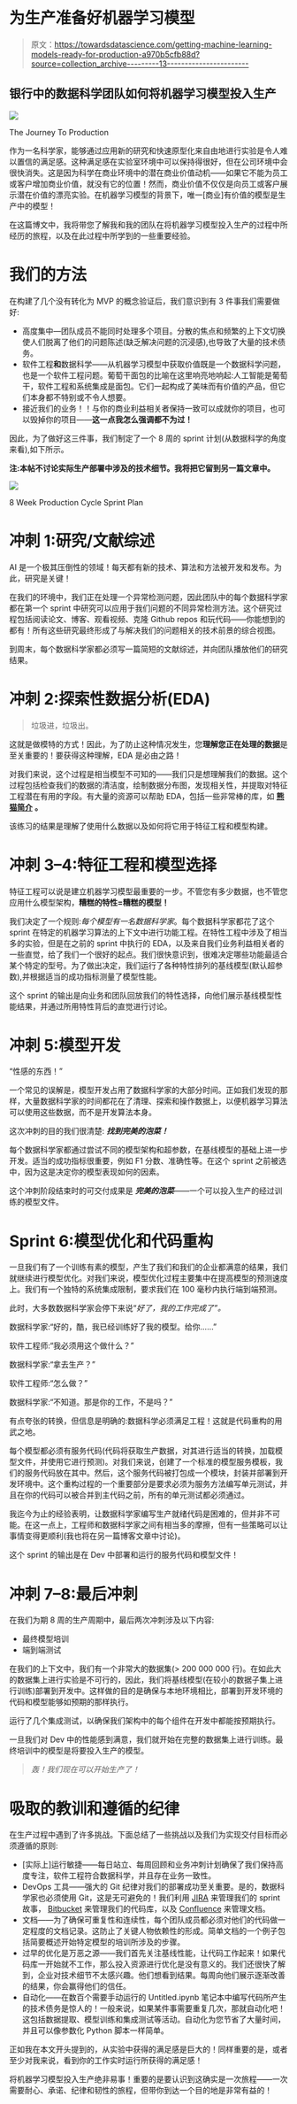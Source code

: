 # 为生产准备好机器学习模型

> 原文：<https://towardsdatascience.com/getting-machine-learning-models-ready-for-production-a970b5cfb88d?source=collection_archive---------13----------------------->

## 银行中的数据科学团队如何将机器学习模型投入生产

![](img/da9d8ecb277305ba4654cf46ee53580b.png)

The Journey To Production

作为一名科学家，能够通过应用新的研究和快速原型化来自由地进行实验是令人难以置信的满足感。这种满足感在实验室环境中可以保持得很好，但在公司环境中会很快消失。这是因为科学在商业环境中的潜在商业价值动机——如果它不能为员工或客户增加商业价值，就没有它的位置！然而，商业价值不仅仅是向员工或客户展示潜在价值的漂亮实验。在机器学习模型的背景下，唯一[商业]有价值的模型是生产中的模型！

在这篇博文中，我将带您了解我和我的团队在将机器学习模型投入生产的过程中所经历的旅程，以及在此过程中所学到的一些重要经验。

# 我们的方法

在构建了几个没有转化为 MVP 的概念验证后，我们意识到有 3 件事我们需要做好:

*   高度集中—团队成员不能同时处理多个项目。分散的焦点和频繁的上下文切换使人们脱离了他们的问题陈述(缺乏解决问题的沉浸感),也导致了大量的技术债务。
*   软件工程**和**数据科学——从机器学习模型中获取价值既是一个数据科学问题，也是一个软件工程问题。葡萄干面包的比喻在这里响亮地响起:人工智能是葡萄干，软件工程和系统集成是面包。它们一起构成了美味而有价值的产品，但它们本身都不特别或不令人想要。
*   接近我们的业务！！与你的商业利益相关者保持一致可以成就你的项目，也可以毁掉你的项目——**这一点我怎么强调都不为过！**

因此，为了做好这三件事，我们制定了一个 8 周的 sprint 计划(从数据科学的角度来看),如下所示。

**注:本帖不讨论实际生产部署中涉及的技术细节。我将把它留到另一篇文章中。**

![](img/a4acde87ab321fd2e6420ebd5c9bb641.png)

8 Week Production Cycle Sprint Plan

# 冲刺 1:研究/文献综述

AI 是一个极其压倒性的领域！每天都有新的技术、算法和方法被开发和发布。为此，研究是关键！

在我们的环境中，我们正在处理一个异常检测问题，因此团队中的每个数据科学家都在第一个 sprint 中研究可以应用于我们问题的不同异常检测方法。这个研究过程包括阅读论文、博客、观看视频、克隆 Github repos 和玩代码——你能想到的都有！所有这些研究最终形成了与解决我们的问题相关的技术前景的综合视图。

到周末，每个数据科学家都必须写一篇简短的文献综述，并向团队播放他们的研究结果。

# 冲刺 2:探索性数据分析(EDA)

> 垃圾进，垃圾出。

这就是做模特的方式！因此，为了防止这种情况发生，您**理解您正在处理的数据**是至关重要的！要获得这种理解，EDA 是必由之路！

对我们来说，这个过程是相当模型不可知的——我们只是想理解我们的数据。这个过程包括检查我们的数据的清洁度，绘制数据分布图，发现相关性，并提取对特征工程潜在有用的字段。有大量的资源可以帮助 EDA，包括一些非常棒的库，如 [**熊猫简介**](https://github.com/pandas-profiling/pandas-profiling) **。**

该练习的结果是理解了使用什么数据以及如何将它用于特征工程和模型构建。

# 冲刺 3–4:特征工程和模型选择

特征工程可以说是建立机器学习模型最重要的一步。不管您有多少数据，也不管您应用什么模型架构，**糟糕的特性=糟糕的模型！**

我们决定了一个规则:*每个模型有一名数据科学家*。每个数据科学家都花了这个 sprint 在特定的机器学习算法的上下文中进行功能工程。在特性工程中涉及了相当多的实验，但是在之前的 sprint 中执行的 EDA，以及来自我们业务利益相关者的一些直觉，给了我们一个很好的起点。我们很快意识到，很难决定哪些功能最适合某个特定的型号。为了做出决定，我们运行了各种特性排列的基线模型(默认超参数),并根据适当的成功指标测量了模型性能。

这个 sprint 的输出是向业务和团队回放我们的特性选择，向他们展示基线模型性能结果，并通过所用特性背后的直觉进行讨论。

# 冲刺 5:模型开发

“性感的东西！”

一个常见的误解是，模型开发占用了数据科学家的大部分时间。正如我们发现的那样，大量数据科学家的时间都花在了清理、探索和操作数据上，以便机器学习算法可以使用这些数据，而不是开发算法本身。

这次冲刺的目的我们很清楚: ***找到完美的泡菜！***

每个数据科学家都通过尝试不同的模型架构和超参数，在基线模型的基础上进一步开发。适当的成功指标很重要，例如 F1 分数、准确性等。在这个 sprint 之前被选中，因为这是决定你的模型表现如何的因素。

这个冲刺阶段结束时的可交付成果是 ***完美的泡菜***——一个可以投入生产的经过训练的模型文件。

# Sprint 6:模型优化和代码重构

一旦我们有了一个训练有素的模型，产生了我们和我们的企业都满意的结果，我们就继续进行模型优化。对我们来说，模型优化过程主要集中在提高模型的预测速度上。我们有一个独特的系统集成限制，要求我们在 100 毫秒内执行端到端预测。

此时，大多数数据科学家会停下来说“*好了，我的工作完成了”。*

数据科学家:“好的，酷，我已经训练好了我的模型。给你……”

软件工程师:“我必须用这个做什么？”

数据科学家:“拿去生产？”

软件工程师:“怎么做？”

数据科学家:“不知道。那是你的工作，不是吗？”

有点夸张的转换，但信息是明确的:数据科学必须满足工程！这就是代码重构的用武之地。

每个模型都必须有服务代码(代码将获取生产数据，对其进行适当的转换，加载模型文件，并使用它进行预测)。对我们来说，创建了一个标准的模型服务模板，我们的服务代码放在其中。然后，这个服务代码被打包成一个模块，封装并部署到开发环境中。这个重构过程的一个重要部分是要求必须为服务方法编写单元测试，并且在你的代码可以被合并到主代码之前，所有的单元测试都必须通过。

我迄今为止的经验表明，让数据科学家编写生产就绪代码是困难的，但并非不可能。在这一点上，工程师和数据科学家之间有相当多的摩擦，但有一些策略可以让事情变得更顺利(我也将在另一篇博客文章中讨论)。

这个 sprint 的输出是在 Dev 中部署和运行的服务代码和模型文件！

# 冲刺 7–8:最后冲刺

在我们为期 8 周的生产周期中，最后两次冲刺涉及以下内容:

*   最终模型培训
*   端到端测试

在我们的上下文中，我们有一个非常大的数据集(> 200 000 000 行)。在如此大的数据集上进行实验是不可行的，因此，我们将基线模型(在较小的数据子集上进行训练)部署到开发中。这样做的目的是确保与本地环境相比，部署到开发环境的代码和模型能够如预期的那样执行。

运行了几个集成测试，以确保我们架构中的每个组件在开发中都能按预期执行。

一旦我们对 Dev 中的性能感到满意，我们就开始在完整的数据集上进行训练。最终培训中的模型是将要投入生产的模型。

> *轰！我们现在可以开始生产了！*

# 吸取的教训和遵循的纪律

在生产过程中遇到了许多挑战。下面总结了一些挑战以及我们为实现交付目标而必须遵循的原则:

*   [实际上]运行敏捷——每日站立、每周回顾和业务冲刺计划确保了我们保持高度专注，软件工程符合数据科学，并且存在业务一致性。
*   DevOps 工具——强大的 Git 纪律对我们的部署成功至关重要。是的，数据科学家也必须使用 Git，这是无可避免的！我们利用 [JIRA](https://www.atlassian.com/software/jira?&aceid=&adposition=1t1&adgroup=63127837864&campaign=1439934854&creative=340023072955&device=c&keyword=jira&matchtype=e&network=g&placement=&ds_kids=p34164036290&ds_e=GOOGLE&ds_eid=700000001558501&ds_e1=GOOGLE&gclid=CjwKCAjwzdLrBRBiEiwAEHrAYoKr0ymRtBNy2MAk8Y2ylxZlmdLHVn8HhGAl6G2_gWolbQHlCe1FARoC4sAQAvD_BwE&gclsrc=aw.ds) 来管理我们的 sprint 故事， [Bitbucket](https://bitbucket.org/product?&aceid=&adposition=1t1&adgroup=55499725436&campaign=1407243005&creative=377621228819&device=c&keyword=bitbucket&matchtype=e&network=g&placement=&ds_kids=p33208875779&ds_e=GOOGLE&ds_eid=700000001551985&ds_e1=GOOGLE&gclid=CjwKCAjwzdLrBRBiEiwAEHrAYhLoDHnKJ8dMWDXAk5IGNuS1eU-Frw4U5hV4S3KT--ThGZ5emkSUehoCBOEQAvD_BwE&gclsrc=aw.ds) 来管理我们的代码库，以及 [Confluence](https://www.atlassian.com/software/confluence?&aceid=&adposition=1t1&adgroup=56762752698&campaign=1398156602&creative=301831929106&device=c&keyword=confluence&matchtype=e&network=g&placement=&ds_kids=p32969589259&ds_e=GOOGLE&ds_eid=700000001542923&ds_e1=GOOGLE&gclid=CjwKCAjwzdLrBRBiEiwAEHrAYhHgfnMme1QmZjZq8bSKb-yo-i9yH7RjYEl1bnB9QHVx8e9W3wIkHRoCrSwQAvD_BwE&gclsrc=aw.ds) 来管理文档。
*   文档——为了确保可重复性和连续性，每个团队成员都必须对他们的代码做一定程度的文档记录。这防止了关键人物依赖性的形成。简单文档的一个例子包括简要概述开始特定模型的培训所涉及的步骤。
*   过早的优化是万恶之源——我们首先关注基线性能，让代码工作起来！如果代码库一开始就不工作，那么投入资源进行优化是没有意义的。我们还很快了解到，企业对技术细节不太感兴趣。他们想看到结果。每周向他们展示逐渐改善的结果，你会赢得他们的信任。
*   自动化——在数百个需要手动运行的 Untitled.ipynb 笔记本中编写代码所产生的技术债务是惊人的！一般来说，如果某件事需要重复几次，那就自动化吧！这包括数据提取、模型训练和集成测试等活动。自动化为您节省了大量时间，并且可以像参数化 Python 脚本一样简单。

正如我在本文开头提到的，从实验中获得的满足感是巨大的！同样重要的是，或者至少对我来说，看到你的工作实时运行所获得的满足感！

将机器学习模型投入生产绝非易事！重要的是要认识到这确实是一次旅程——一次需要耐心、承诺、纪律和韧性的旅程，但带你到达一个目的地是非常有益的！